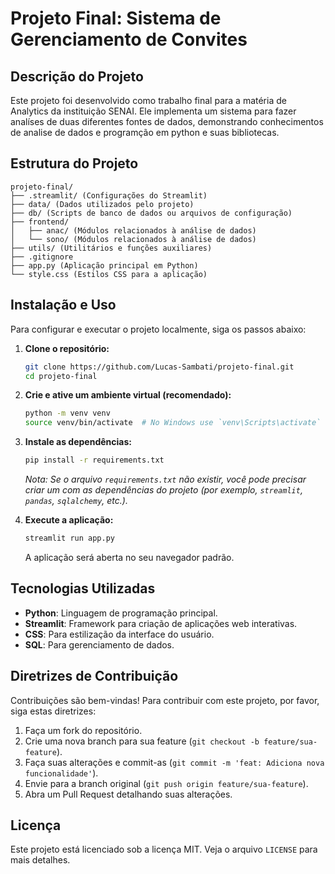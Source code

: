 # Projeto Final: Sistema de Gerenciamento de Convites

## Descrição do Projeto

Este projeto foi desenvolvido como trabalho final para a matéria de Analytics da instituição SENAI. Ele implementa um sistema para fazer analíses de duas diferentes fontes de dados, demonstrando conhecimentos de analise de dados e programção em python e suas bibliotecas.

## Estrutura do Projeto

```
projeto-final/
├── .streamlit/ (Configurações do Streamlit)
├── data/ (Dados utilizados pelo projeto)
├── db/ (Scripts de banco de dados ou arquivos de configuração)
├── frontend/
│   ├── anac/ (Módulos relacionados à análise de dados)
│   └── sono/ (Módulos relacionados à análise de dados)
├── utils/ (Utilitários e funções auxiliares)
├── .gitignore
├── app.py (Aplicação principal em Python)
└── style.css (Estilos CSS para a aplicação)
```

## Instalação e Uso

Para configurar e executar o projeto localmente, siga os passos abaixo:

1.  **Clone o repositório:**

    ```bash
    git clone https://github.com/Lucas-Sambati/projeto-final.git
    cd projeto-final
    ```

2.  **Crie e ative um ambiente virtual (recomendado):**

    ```bash
    python -m venv venv
    source venv/bin/activate  # No Windows use `venv\Scripts\activate`
    ```

3.  **Instale as dependências:**

    ```bash
    pip install -r requirements.txt
    ```

    *Nota: Se o arquivo `requirements.txt` não existir, você pode precisar criar um com as dependências do projeto (por exemplo, `streamlit`, `pandas`, `sqlalchemy`, etc.).*

4.  **Execute a aplicação:**

    ```bash
    streamlit run app.py
    ```

    A aplicação será aberta no seu navegador padrão.

## Tecnologias Utilizadas

*   **Python**: Linguagem de programação principal.
*   **Streamlit**: Framework para criação de aplicações web interativas.
*   **CSS**: Para estilização da interface do usuário.
*   **SQL**: Para gerenciamento de dados.

## Diretrizes de Contribuição

Contribuições são bem-vindas! Para contribuir com este projeto, por favor, siga estas diretrizes:

1.  Faça um fork do repositório.
2.  Crie uma nova branch para sua feature (`git checkout -b feature/sua-feature`).
3.  Faça suas alterações e commit-as (`git commit -m 'feat: Adiciona nova funcionalidade'`).
4.  Envie para a branch original (`git push origin feature/sua-feature`).
5.  Abra um Pull Request detalhando suas alterações.

## Licença

Este projeto está licenciado sob a licença MIT. Veja o arquivo `LICENSE` para mais detalhes.

